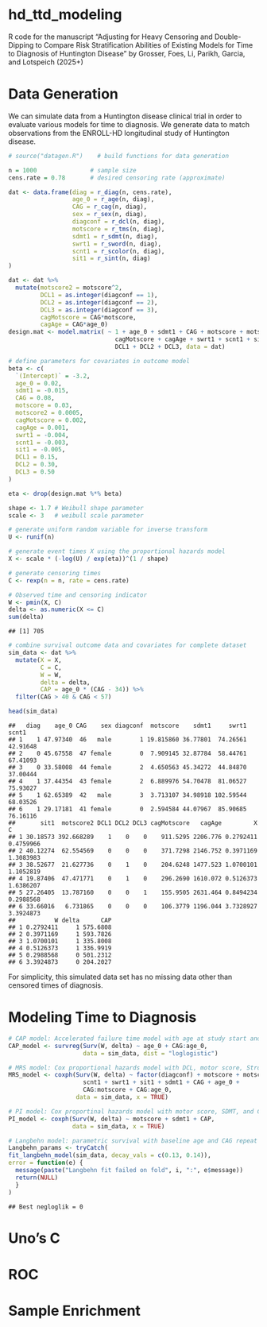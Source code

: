 hd_ttd_modeling
================

R code for the manuscript “Adjusting for Heavy Censoring and
Double-Dipping to Compare Risk Stratification Abilities of Existing
Models for Time to Diagnosis of Huntington Disease” by Grosser, Foes,
Li, Parikh, Garcia, and Lotspeich (2025+)

# Data Generation

We can simulate data from a Huntington disease clinical trial in order
to evaluate various models for time to diagnosis. We generate data to
match observations from the ENROLL-HD longitudinal study of Huntington
disease.

``` r
# source("datagen.R")    # build functions for data generation

n = 1000               # sample size
cens.rate = 0.78       # desired censoring rate (approximate)

dat <- data.frame(diag = r_diag(n, cens.rate),
                  age_0 = r_age(n, diag),
                  CAG = r_cag(n, diag),
                  sex = r_sex(n, diag),
                  diagconf = r_dcl(n, diag),
                  motscore = r_tms(n, diag),
                  sdmt1 = r_sdmt(n, diag),
                  swrt1 = r_sword(n, diag),
                  scnt1 = r_scolor(n, diag),
                  sit1 = r_sint(n, diag)
)

dat <- dat %>%
  mutate(motscore2 = motscore^2,
         DCL1 = as.integer(diagconf == 1),
         DCL2 = as.integer(diagconf == 2),
         DCL3 = as.integer(diagconf == 3),
         cagMotscore = CAG*motscore,
         cagAge = CAG*age_0)
design.mat <- model.matrix( ~ 1 + age_0 + sdmt1 + CAG + motscore + motscore2 +
                              cagMotscore + cagAge + swrt1 + scnt1 + sit1 +
                              DCL1 + DCL2 + DCL3, data = dat)

# define parameters for covariates in outcome model
beta <- c(
  `(Intercept)` = -3.2,
  age_0 = 0.02,
  sdmt1 = -0.015,
  CAG = 0.08,
  motscore = 0.03,
  motscore2 = 0.0005,
  cagMotscore = 0.002,
  cagAge = 0.001,
  swrt1 = -0.004,
  scnt1 = -0.003,
  sit1 = -0.005,
  DCL1 = 0.15,
  DCL2 = 0.30,
  DCL3 = 0.50
)

eta <- drop(design.mat %*% beta)

shape <- 1.7 # Weibull shape parameter
scale <- 3   # weibull scale parameter

# generate uniform random variable for inverse transform
U <- runif(n)

# generate event times X using the proportional hazards model
X <- scale * (-log(U) / exp(eta))^(1 / shape)

# generate censoring times
C <- rexp(n = n, rate = cens.rate)

# Observed time and censoring indicator
W <- pmin(X, C)
delta <- as.numeric(X <= C)
sum(delta)
```

    ## [1] 705

``` r
# combine survival outcome data and covariates for complete dataset
sim_data <- dat %>%
  mutate(X = X,
         C = C,
         W = W,
         delta = delta,
         CAP = age_0 * (CAG - 34)) %>%
  filter(CAG > 40 & CAG < 57)

head(sim_data)
```

    ##   diag    age_0 CAG    sex diagconf  motscore    sdmt1     swrt1    scnt1
    ## 1    1 47.97340  46   male        1 19.815860 36.77801  74.26561 42.91648
    ## 2    0 45.67558  47 female        0  7.909145 32.87784  58.44761 67.41093
    ## 3    0 33.58008  44 female        2  4.650563 45.34272  44.84870 37.00444
    ## 4    1 37.44354  43 female        2  6.889976 54.70478  81.06527 75.93027
    ## 5    1 62.65389  42   male        3  3.713107 34.98918 102.59544 68.03526
    ## 6    1 29.17181  41 female        0  2.594584 44.07967  85.90685 76.16116
    ##       sit1  motscore2 DCL1 DCL2 DCL3 cagMotscore   cagAge         X         C
    ## 1 30.18573 392.668289    1    0    0    911.5295 2206.776 0.2792411 0.4759966
    ## 2 40.12274  62.554569    0    0    0    371.7298 2146.752 0.3971169 1.3083983
    ## 3 38.52677  21.627736    0    1    0    204.6248 1477.523 1.0700101 1.1052819
    ## 4 19.87406  47.471771    0    1    0    296.2690 1610.072 0.5126373 1.6386207
    ## 5 27.26405  13.787160    0    0    1    155.9505 2631.464 0.8494234 0.2988568
    ## 6 33.66016   6.731865    0    0    0    106.3779 1196.044 3.7328927 3.3924873
    ##           W delta      CAP
    ## 1 0.2792411     1 575.6808
    ## 2 0.3971169     1 593.7826
    ## 3 1.0700101     1 335.8008
    ## 4 0.5126373     1 336.9919
    ## 5 0.2988568     0 501.2312
    ## 6 3.3924873     0 204.2027

For simplicity, this simulated data set has no missing data other than
censored times of diagnosis.

# Modeling Time to Diagnosis

``` r
# CAP model: Accelerated failure time model with age at study start and CAG repeat number (and their interaction) as covariates
CAP_model <- survreg(Surv(W, delta) ~ age_0 + CAG:age_0,
                     data = sim_data, dist = "loglogistic")

# MRS model: Cox proportional hazards model with DCL, motor score, Stroop number, Stroop word, Stroop interference, SDMT, CAG repeat number, age at study start as covariates
MRS_model <- coxph(Surv(W, delta) ~ factor(diagconf) + motscore + motscore2 +
                     scnt1 + swrt1 + sit1 + sdmt1 + CAG + age_0 +
                     CAG:motscore + CAG:age_0,
                   data = sim_data, x = TRUE)

# PI model: Cox proportinal hazards model with motor score, SDMT, and CAG repeat number age product as covariates 
PI_model <- coxph(Surv(W, delta) ~ motscore + sdmt1 + CAP,
                  data = sim_data, x = TRUE)

# Langbehn model: parametric survival with baseline age and CAG repeat number as covariates
Langbehn_params <- tryCatch(
fit_langbehn_model(sim_data, decay_vals = c(0.13, 0.14)),
error = function(e) {
  message(paste("Langbehn fit failed on fold", i, ":", e$message))
  return(NULL)
  }
)
```

    ## Best negloglik = 0

# Uno’s C

# ROC

# Sample Enrichment
